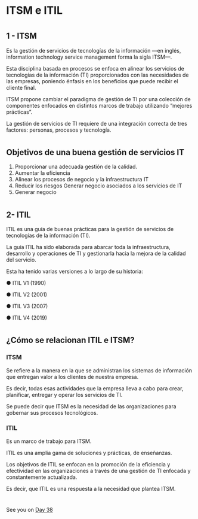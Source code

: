 


# ITSM e ITIL


#
#
## 1 - ITSM


Es la gestión de servicios de tecnologías de la información —en inglés, information technology service management forma la sigla ITSM—. 

Esta disciplina basada en procesos se enfoca en alinear los servicios de tecnologías de la información (TI) proporcionados con las necesidades de las empresas, poniendo énfasis en los beneficios que puede recibir el cliente final.


ITSM propone cambiar el paradigma de gestión de TI por una colección de componentes enfocados en distintos marcos de trabajo utilizando “mejores prácticas”.

La gestión de servicios de TI requiere de una integración correcta de tres factores: personas, procesos y tecnología.

#
## Objetivos de una buena gestión de servicios IT

1) Proporcionar una adecuada gestión de la calidad.
2) Aumentar la eficiencia  
3) Alinear los procesos de negocio y la infraestructura IT  
4) Reducir los riesgos Generar negocio asociados a los servicios de IT  
5) Generar negocio


#
#
## 2- ITIL

ITIL es una guía de buenas prácticas para la gestión de servicios de tecnologías de la información (TI).

La guía ITIL ha sido elaborada para abarcar toda la infraestructura, desarrollo y operaciones de TI y gestionarla hacia la mejora de la calidad del servicio.

Esta ha tenido varias versiones a lo largo de su historia:


● ITIL V1 (1990)

● ITIL V2 (2001)

● ITIL V3 (2007)

● ITIL V4 (2019)

#
#
## ¿Cómo se relacionan ITIL e ITSM?


### ITSM

Se refiere a la manera en la que se administran los sistemas de información que entregan valor a los clientes de nuestra empresa.

Es decir, todas esas actividades que la empresa lleva a cabo para crear, planificar, entregar y operar los servicios de TI.

Se puede decir que ITSM es la necesidad de las organizaciones para gobernar sus procesos tecnológicos.


### ITIL

Es un marco de trabajo para ITSM. 

ITIL es una amplia gama de soluciones y prácticas, de enseñanzas. 

Los objetivos de ITIL se enfocan en la promoción de la eficiencia y efectividad en las organizaciones a través de una gestión de TI enfocada y constantemente actualizada.

Es decir, que  ITIL es una respuesta a la necesidad que plantea ITSM.



#
#
#
#
#
See you on [Day 38](day38.md) 
